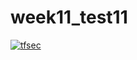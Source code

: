 # week11_test11
[![tfsec](https://github.com/igeiman13/week11_test/actions/workflows/tfsec.yml/badge.svg)](https://github.com/igeiman13/week11_test/actions/workflows/tfsec.yml)
